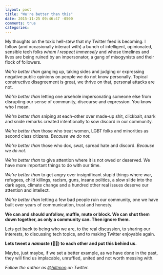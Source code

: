 ```yaml
---
layout: post
title: "We're better than this"
date: 2015-11-25 09:46:47 -0500
comments: true
categories: 
---
```


<span class="light">My thoughts on the toxic hell-stew that my Twitter feed is becoming. I follow (and occasionally interact with) a bunch of intelligent, opinionated, sensible tech folks *whom I respect immensely* and whose timelines and lives are being ruined by an impersonator, a gang of misogynists and their flock of followers.</span>

*We're better than* ganging up, taking sides and judging or expressing negative public opinions on people we do not know personally. Topical constructive disagreement is great, we thrive on that, personal attacks are not.

*We're better than* letting one arsehole impersonating someone else from disrupting our sense of community, discourse and expression. You know who I mean.

*We're better than* sniping at each-other over made-up shit, clickbait, snark and snide remarks created intentionally to sow discord in our community.

*We're better than* those who treat women, LGBT folks and minorities as second class citizens. *Because we do not.*

*We're better than* those who dox, swat, spread hate and discord. *Because we do not.*

*We're better than* to give attention where it is not owed or deserved. We have more important things to do with our time.

*We're better than* to get angry over insignificant stupid things where war, refugees, child killings, racism, guns, insane politics, a slow slide into the dark ages, climate change and a hundred other real issues deserve our attention and intellect.

*We're better than* letting a few bad people ruin our community, one we have built over years of communication, trust and honesty.

**We can and should unfollow, muffle, mute or block. We can shut them down together, as only a community can. Then ignore them.**

Lets get back to being who we are, to the real discussion, to sharing our interests, to discussing tech topics, and to making Twitter enjoyable again. 

**Lets tweet a *namaste* (🙏🏽) to each other and put this behind us.**

Maybe, just maybe, if we set a better example, as we have done in the past, they will find us implacable, unruffled, united and not worth messing with.

*Follow the author as [@hiltmon](http://https://twitter.com/hiltmon) on Twitter.*
